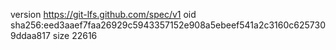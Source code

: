 version https://git-lfs.github.com/spec/v1
oid sha256:eed3aaef7faa26929c5943357152e908a5ebeef541a2c3160c6257309ddaa817
size 22616
